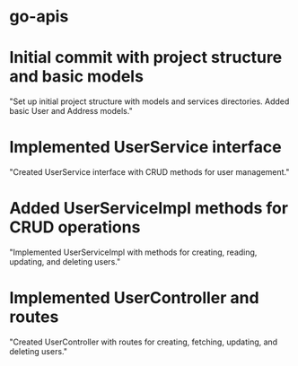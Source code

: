 # go-apis

# Initial commit with project structure and basic models 

"Set up initial project structure with models and services directories. Added basic User and Address models."

# Implemented UserService interface

"Created UserService interface with CRUD methods for user management."

# Added UserServiceImpl methods for CRUD operations

"Implemented UserServiceImpl with methods for creating, reading, updating, and deleting users."

# Implemented UserController and routes

"Created UserController with routes for creating, fetching, updating, and deleting users."
